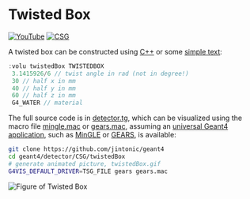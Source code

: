 # Twisted Box

[![YouTube](https://img.shields.io/badge/You-Tube-red?style=flat)](https://youtube.com/shorts/m7xZyeLokZU)
[![CSG](https://img.shields.io/badge/CSG-Solids-blue?style=flat)](..)

A twisted box can be constructed using [C++][] or some [simple text](../..):

```cpp
:volu twistedBox TWISTEDBOX
 3.1415926/6 // twist angle in rad (not in degree!)
 30 // half x in mm
 40 // half y in mm
 60 // half z in mm
 G4_WATER // material
```

The full source code is in [detector.tg][], which can be visualized using the macro file [mingle.mac][] or [gears.mac][], assuming an [universal Geant4 application][], such as [MinGLE][] or [GEARS][], is available:

```sh
git clone https://github.com/jintonic/geant4
cd geant4/detector/CSG/twistedBox
# generate animated picture, twistedBox.gif
G4VIS_DEFAULT_DRIVER=TSG_FILE gears gears.mac
```

![Figure of Twisted Box](https://geant4-userdoc.web.cern.ch/UsersGuides/ForApplicationDeveloper/html/_images/aTwistedBox.jpg)

[C++]: https://geant4-userdoc.web.cern.ch/UsersGuides/ForApplicationDeveloper/html/Detector/Geometry/geomSolids.html#constructed-solid-geometry-csg-solids
[detector.tg]: https://github.com/jintonic/geant4/blob/main/detector/CSG/twistedBox/detector.tg
[mingle.mac]: https://github.com/jintonic/geant4/blob/main/detector/CSG/twistedBox/mingle.mac
[gears.mac]: https://github.com/jintonic/geant4/blob/main/detector/CSG/twistedBox/gears.mac
[universal Geant4 application]: https://youtu.be/3g9CkyBS31o
[MinGLE]: https://github.com/jintonic/mingle
[GEARS]: https://github.com/jintonic/gears
